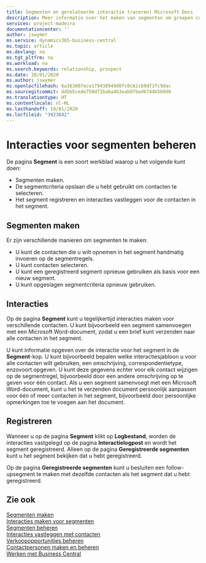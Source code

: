 ```yaml
---
title: Segmenten en gerelateerde interactie traceren| Microsoft Docs
description: Meer informatie over het maken van segmenten om groepen contacten te definiëren en interacties op te geven voor segmenten.
services: project-madeira
documentationcenter: ''
author: jswymer
ms.service: dynamics365-business-central
ms.topic: article
ms.devlang: na
ms.tgt_pltfrm: na
ms.workload: na
ms.search.keywords: relationship, prospect
ms.date: 10/01/2020
ms.author: jswymer
ms.openlocfilehash: 6a363007ece179430949d0fc0c62cb9df3fc9dac
ms.sourcegitcommit: ddbb5cede750df1baba4b3eab8fbed6744b5b9d6
ms.translationtype: HT
ms.contentlocale: nl-NL
ms.lasthandoff: 10/01/2020
ms.locfileid: "3923642"
---
```

# <a name="manage-interactions-for-segments"></a>Interacties voor segmenten beheren
De pagina **Segment** is een soort werkblad waarop u het volgende kunt doen:

* Segmenten maken.
* De segmentcriteria opslaan die u hebt gebruikt om contacten te selecteren.
* Het segment registreren en interacties vastleggen voor de contacten in het segment.

## <a name="segmenting"></a>Segmenten maken
Er zijn verschillende manieren om segmenten te maken:

* U kunt de contacten die u wilt opnemen in het segment handmatig invoeren op de segmentregels.
* U kunt contacten selecteren.
* U kunt een geregistreerd segment opnieuw gebruiken als basis voor een nieuw segment.
* U kunt opgeslagen segmentcriteria opnieuw gebruiken.

## <a name="interactions"></a>Interacties
Op de pagina **Segment** kunt u tegelijkertijd interacties maken voor verschillende contacten. U kunt bijvoorbeeld een segment samenvoegen met een Microsoft Word-document, zodat u een brief kunt verzenden naar alle contacten in het segment.

U kunt informatie opgeven over de interactie voor het segment in de **Segment**-kop. U kunt bijvoorbeeld bepalen welke interactiesjabloon u voor alle contacten wilt gebruiken, een omschrijving, correspondentietype, enzovoort opgeven. U kunt deze gegevens echter voor elk contact wijzigen op de segmentregel, bijvoorbeeld door een andere omschrijving op te geven voor één contact. Als u een segment samenvoegt met een Microsoft Word-document, kunt u het te verzenden document persoonlijk aanpassen voor één of meer contacten in het segment, bijvoorbeeld door persoonlijke opmerkingen toe te voegen aan het document.

## <a name="logging"></a>Registreren
Wanneer u op de pagina **Segment** klikt op **Logbestand**, worden de interacties vastgelegd op de pagina **Interactielogpost** en wordt het segment geregistreerd. Alleen op de pagina **Geregistreerde segmenten** kunt u het segment bekijken dat u hebt geregistreerd.

Op de pagina **Geregistreerde segmenten** kunt u besluiten een follow-upsegment te maken met dezelfde contacten als het segment dat u hebt geregistreerd.

## <a name="see-also"></a>Zie ook
[Segmenten maken](marketing-how-create-segment.md)  
[Interacties maken voor segmenten](marketing-how-create-interactions.md)  
[Segmenten beheren](marketing-segments.md)  
[Interacties vastleggen met contacten](marketing-interactions.md)  
[Verkoopopportunities beheren](marketing-manage-sales-opportunities.md)  
[Contactpersonen maken en beheren](marketing-contacts.md)  
[Werken met Business Central](ui-work-product.md)
